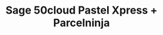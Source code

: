 ---
title: "Sage 50cloud Pastel Xpress + Parcelninja"
seoTitle: "Sage 50cloud Pastel Xpress Parcelninja Integration"
seoDescription: "Integrate Sage 50cloud Pastel Xpress with Parcelninja, and you'll be able to automate logistics, simplify the ordering process and save time - and money. Find out more about how a Sage 50cloud Pastel Xpress Parcelninja Integration can help your business."
lead: "Let Stock2Shop send fulfillment notifications to Parcelninja once an order has been successfully created Sage 50cloud Pastel Xpress. Here’s how we can help you streamline your workflow."
type: "source-fulfillment"
source: "sage-50cloud-pastel-xpress"
fulfillment: "parcelninja"
image: "/images/sap-shopify.png"
imageAlt: source_name logo
tags: []
---